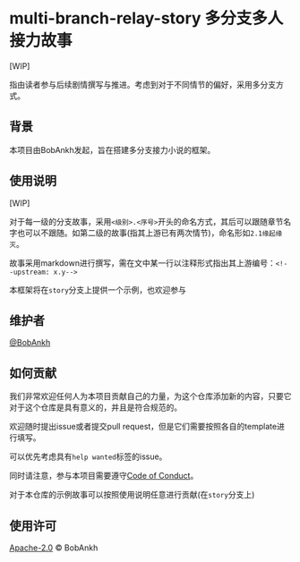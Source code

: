 # multi-branch-relay-story 多分支多人接力故事

[WIP]

指由读者参与后续剧情撰写与推进。考虑到对于不同情节的偏好，采用多分支方式。

## 背景

本项目由BobAnkh发起，旨在搭建多分支接力小说的框架。

## 使用说明

[WIP]

对于每一级的分支故事，采用`<级别>.<序号>`开头的命名方式，其后可以跟随章节名字也可以不跟随。如第二级的故事(指其上游已有两次情节)，命名形如`2.1缘起缘灭`。

故事采用markdown进行撰写，需在文中某一行以注释形式指出其上游编号：`<!--upstream: x.y-->`

本框架将在`story`分支上提供一个示例，也欢迎参与

## 维护者

[@BobAnkh](https://github.com/BobAnkh)

## 如何贡献

我们非常欢迎任何人为本项目贡献自己的力量，为这个仓库添加新的内容，只要它对于这个仓库是具有意义的，并且是符合规范的。

欢迎随时提出issue或者提交pull request，但是它们需要按照各自的template进行填写。

可以优先考虑具有`help wanted`标签的issue。

同时请注意，参与本项目需要遵守[Code of Conduct](/CODE_OF_CONDUCT.md)。

对于本仓库的示例故事可以按照使用说明任意进行贡献(在`story`分支上)

## 使用许可

[Apache-2.0](/LICENSE) © BobAnkh

